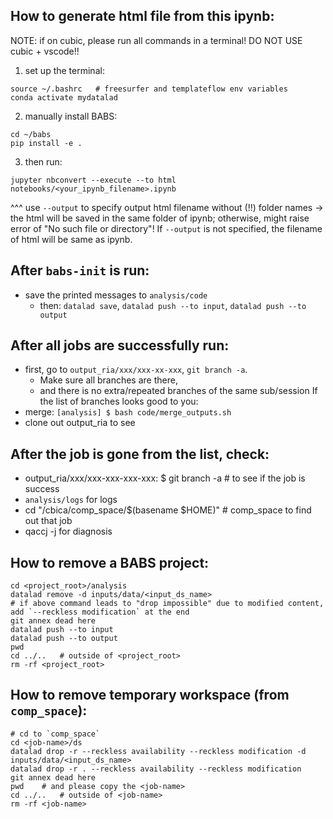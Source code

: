 ## How to generate html file from this ipynb:
NOTE: if on cubic, please run all commands in a terminal! DO NOT USE cubic + vscode!!
1. set up the terminal:
```
source ~/.bashrc   # freesurfer and templateflow env variables
conda activate mydatalad
```
2. manually install BABS:
```
cd ~/babs
pip install -e .
```
3. then run:
```
jupyter nbconvert --execute --to html notebooks/<your_ipynb_filename>.ipynb
```
^^^ use `--output` to specify output html filename without (!!) folder names -> the html will be saved in the same folder of ipynb; otherwise, might raise error of "No such file or directory"!
If `--output` is not specified, the filename of html will be same as ipynb.

## After `babs-init` is run:
- save the printed messages to `analysis/code`
    - then: `datalad save`, `datalad push --to input`, `datalad push --to output`

## After all jobs are successfully run:
- first, go to `output_ria/xxx/xxx-xx-xxx`, `git branch -a`.
    - Make sure all branches are there,
    - and there is no extra/repeated branches of the same sub/session
If the list of branches looks good to you:
- merge: `[analysis] $ bash code/merge_outputs.sh`
- clone out output_ria to see

## After the job is gone from the list, check:
- output_ria/xxx/xxx-xxx-xxx-xxx: $ git branch -a  # to see if the job is success
- `analysis/logs` for logs
- cd "/cbica/comp_space/$(basename $HOME)"   # comp_space to find out that job
- qaccj -j <jobID> for diagnosis

## How to remove a BABS project:
```
cd <project_root>/analysis
datalad remove -d inputs/data/<input_ds_name>   
# if above command leads to "drop impossible" due to modified content, add `--reckless modification` at the end
git annex dead here
datalad push --to input
datalad push --to output
pwd
cd ../..   # outside of <project_root>
rm -rf <project_root>
```

## How to remove temporary workspace (from `comp_space`):
```
# cd to `comp_space`
cd <job-name>/ds
datalad drop -r --reckless availability --reckless modification -d inputs/data/<input_ds_name>
datalad drop -r . --reckless availability --reckless modification
git annex dead here
pwd    # and please copy the <job-name>
cd ../..   # outside of <job-name>
rm -rf <job-name>
```